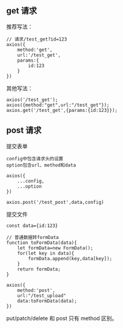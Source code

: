 ## get 请求
推荐写法：
```
// 请求/test_get?id=123
axios({
	method:'get',
	url:'/test_get',
	params:{
		id:123
	}
})
```

其他写法：
```
axios('/test_get');
axios({method:"get",url:"/test_get"});
axios.get('/test_get',{params:{id:123}});
```

## post 请求
提交表单
```
config中包含请求头的设置
option包含url、method和data

axios({
	...config,
	...option
})

axios.post('/test_post',data,config)
```

提交文件
```
const data={id:123}

// 普通数据转formData
function toFormData(data){
	let formData=new FormData();
	for(let key in data){
		formData.append(key,data[key]);
	}
	return formData;
}

axios({
	method:'post',
	url:"/test_upload"
	data:toFormData(data);
})

```

put/patch/delete 和 post 只有 method 区别。
